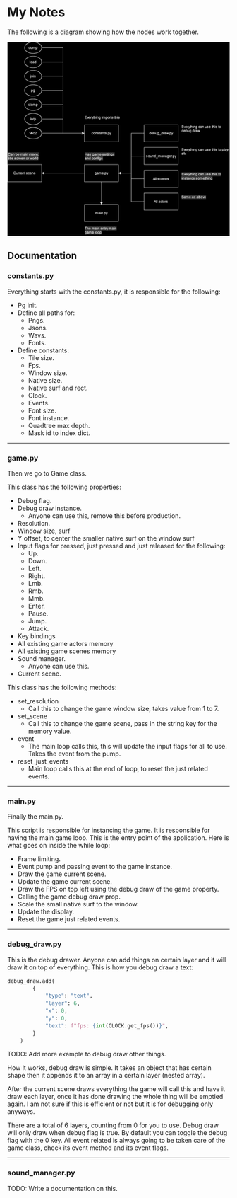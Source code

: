 # My Notes

The following is a diagram showing how the nodes work together.

![Alt text](svgs/python-2d-game-engine.drawio.svg "Game engine flow")

## Documentation

### constants.py

Everything starts with the constants.py, it is responsible for the following:

- Pg init.
- Define all paths for:
  - Pngs.
  - Jsons.
  - Wavs.
  - Fonts.
- Define constants:
  - Tile size.
  - Fps.
  - Window size.
  - Native size.
  - Native surf and rect.
  - Clock.
  - Events.
  - Font size.
  - Font instance.
  - Quadtree max depth.
  - Mask id to index dict.

---

### game.py

Then we go to Game class.

This class has the following properties:

- Debug flag.
- Debug draw instance.
  - Anyone can use this, remove this before production.
- Resolution.
- Window size, surf
- Y offset, to center the smaller native surf on the window surf
- Input flags for pressed, just pressed and just released for the following:
  - Up.
  - Down.
  - Left.
  - Right.
  - Lmb.
  - Rmb.
  - Mmb.
  - Enter.
  - Pause.
  - Jump.
  - Attack.
- Key bindings
- All existing game actors memory
- All existing game scenes memory
- Sound manager.
  - Anyone can use this.
- Current scene.

This class has the following methods:

- set_resolution
  - Call this to change the game window size, takes value from 1 to 7.
- set_scene
  - Call this to change the game scene, pass in the string key for the memory value.
- event
  - The main loop calls this, this will update the input flags for all to use. Takes the event from the pump.
- reset_just_events
  - Main loop calls this at the end of loop, to reset the just related events.

---

### main.py

Finally the main.py.

This script is responsible for instancing the game. It is responsible for having the main game loop. This is the entry point of the application. Here is what goes on inside the while loop:

- Frame limiting.
- Event pump and passing event to the game instance.
- Draw the game current scene.
- Update the game current scene.
- Draw the FPS on top left using the debug draw of the game property.
- Calling the game debug draw prop.
- Scale the small native surf to the window.
- Update the display.
- Reset the game just related events.

---

### debug_draw.py

This is the debug drawer. Anyone can add things on certain layer and it will draw it on top of everything. This is how you debug draw a text:

```py
debug_draw.add(
        {
            "type": "text",
            "layer": 6,
            "x": 0,
            "y": 0,
            "text": f"fps: {int(CLOCK.get_fps())}",
        }
    )
```

TODO: Add more example to debug draw other things.

How it works, debug draw is simple. It takes an object that has certain shape then it appends it to an array in a certain layer (nested array).

After the current scene draws everything the game will call this and have it draw each layer, once it has done drawing the whole thing will be emptied again. I am not sure if this is efficient or not but it is for debugging only anyways.

There are a total of 6 layers, counting from 0 for you to use. Debug draw will only draw when debug flag is true. By default you can toggle the debug flag with the 0 key. All event related is always going to be taken care of the game class, check its event method and its event flags.

---

### sound_manager.py

TODO: Write a documentation on this.
